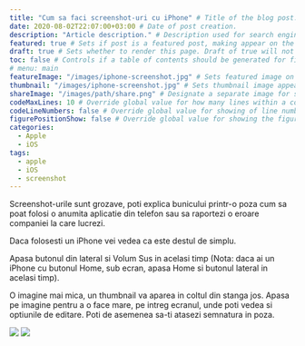 ```yaml
---
title: "Cum sa faci screenshot-uri cu iPhone" # Title of the blog post.
date: 2020-08-02T22:07:00+03:00 # Date of post creation.
description: "Article description." # Description used for search engine.
featured: true # Sets if post is a featured post, making appear on the home page side bar.
draft: true # Sets whether to render this page. Draft of true will not be rendered.
toc: false # Controls if a table of contents should be generated for first-level links automatically.
# menu: main
featureImage: "/images/iphone-screenshot.jpg" # Sets featured image on blog post.
thumbnail: "/images/iphone-screenshot.jpg" # Sets thumbnail image appearing inside card on homepage.
shareImage: "/images/path/share.png" # Designate a separate image for social media sharing.
codeMaxLines: 10 # Override global value for how many lines within a code block before auto-collapsing.
codeLineNumbers: false # Override global value for showing of line numbers within code block.
figurePositionShow: false # Override global value for showing the figure label.
categories:
  - Apple
  - iOS
tags:
  - apple
  - iOS
  - screenshot
---
```


Screenshot-urile sunt grozave, poti explica bunicului printr-o poza cum sa poat folosi o anumita aplicatie din telefon sau sa raportezi o eroare companiei la care lucrezi.

Daca folosesti un iPhone vei vedea ca este destul de simplu.

Apasa butonul din lateral si Volum Sus in acelasi timp (Nota: daca ai un iPhone cu butonul Home, sub ecran, apasa Home si butonul lateral in acelasi timp).

O imagine mai mica, un thumbnail va aparea in coltul din stanga jos. Apasa pe imagine pentru a o face mare, pe intreg ecranul, unde poti vedea si optiunile de editare. Poti de asemenea sa-ti atasezi semnatura in poza.

![](/images/poza-1-iphone.jpg) ![](/images/poza-2-iphone.jpg)
